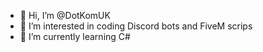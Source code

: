 - 👋 Hi, I’m @DotKomUK
- 👀 I’m interested in coding Discord bots and FiveM scrips
- 🌱 I’m currently learning C#
